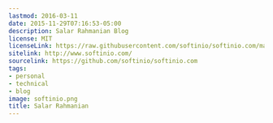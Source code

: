 ```yaml
---
lastmod: 2016-03-11
date: 2015-11-29T07:16:53-05:00
description: Salar Rahmanian Blog
license: MIT
licenseLink: https://raw.githubusercontent.com/softinio/softinio.com/master/LICENSE
sitelink: http://www.softinio.com/
sourcelink: https://github.com/softinio/softinio.com
tags:
- personal
- technical
- blog
image: softinio.png
title: Salar Rahmanian
---
```

